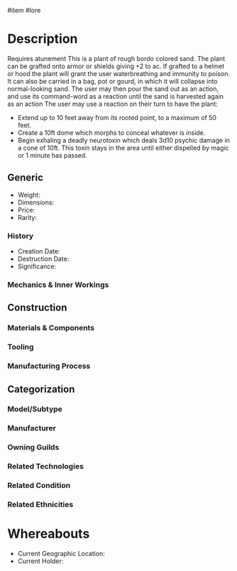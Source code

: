 #item #lore 
# Description
Requires atunement
This is a plant of rough bordo colored sand.
The plant can be grafted onto armor or shields giving +2 to ac.
If grafted to a helmet or hood the plant will grant the user waterbreathing and immunity to poison.
It can also be carried in a bag, pot or gourd, in which it will collapse into normal-looking sand.
The user may then pour the sand out as an action, and use its command-word as a reaction until the sand is harvested again as an action
The user may use a reaction on their turn to have the plant:
- Extend up to 10 feet away from its rooted point, to a maximum of 50 feet.
- Create a 10ft dome which morphs to conceal whatever is inside.
- Begin exhaling a deadly neurotoxin which deals 3d10 psychic damage in a cone of 10ft. This toxin stays in the area until either dispelled by magic or 1 minute has passed.
## Generic
- Weight:
- Dimensions:
- Price:
- Rarity:

### History
- Creation Date:
- Destruction Date:
- Significance:

### Mechanics & Inner Workings

## Construction
### Materials & Components

### Tooling

### Manufacturing Process

## Categorization
### Model/Subtype

### Manufacturer

### Owning Guilds

### Related Technologies

### Related Condition

### Related Ethnicities

# Whereabouts
- Current Geographic Location:
- Current Holder: